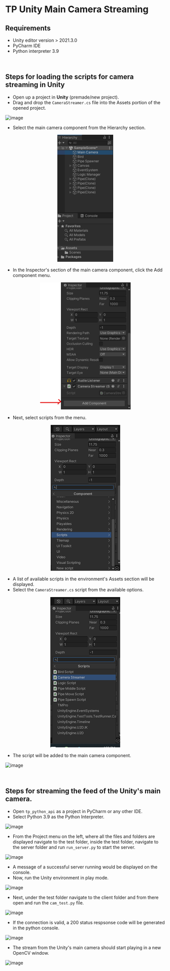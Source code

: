 
# TP Unity Main Camera Streaming

## Requirements
- Unity editor version > 2021.3.0
- PyCharm IDE
- Python interpreter 3.9

<br>

## Steps for loading the scripts for camera streaming in Unity

- Open up a project in **Unity** (premade/new project).
- Drag and drop the `CameraStreamer.cs` file into the Assets portion of the opened project.

![image](https://user-images.githubusercontent.com/101527504/234135225-74f93c83-f974-4c3d-919c-ea377dad05c6.png)

- Select the main camera component from the Hierarchy section.

<p align="center">
  <img width="176" height="400" src="https://github.com/kgdash116/Unity-Main-Camera-Streaming/blob/main/images/hieracrchy.png?raw=true">
</p>


- In the Inspector's section of the main camera component, click the Add component menu.

<p align="center">
  <img width="286" height="400" src="https://github.com/kgdash116/Unity-Main-Camera-Streaming/blob/main/images/add%20component.png?raw=true">
</p>




- Next, select scripts from the menu.

<p align="center">
  <img  src="https://github.com/kgdash116/Unity-Main-Camera-Streaming/blob/main/images/scripts.png?raw=true">
</p>



- A list of available scripts in the environment's Assets section will be displayed.
- Select the `CameraStreamer.cs` script from the available options.


<p align="center">
  <img  src="https://github.com/kgdash116/Unity-Main-Camera-Streaming/blob/main/images/camera%20streamer.png?raw=true">
</p>



- The script will be added to the main camera component.

![image](https://user-images.githubusercontent.com/101527504/234135615-e874523e-578a-4e68-b73b-b986a92e8abf.png)


<br> 

## Steps for streaming the feed of the Unity's main camera.

- Open `tp_python_api` as a project in PyCharm or any other IDE.
- Select Python 3.9 as the Python Interpreter.

![image](https://user-images.githubusercontent.com/101527504/234138232-aba0c1fb-6d83-4754-b284-f95ea807b25c.png)

- From the Project menu on the left, where all the files and folders are displayed navigate to the test folder, inside the test    folder, navigate to the server folder and run `run_server.py` to start the server.

![image](https://user-images.githubusercontent.com/101527504/234135821-28854470-04b5-44ed-8bbb-e8c41a7335d8.png)

- A message of a successful server running would be displayed on the console.
- Now, run the  Unity environment in play mode.

![image](https://user-images.githubusercontent.com/101527504/234135911-d18c4118-289a-4451-98b7-1b50cdc7d6a5.png)

- Next, under the test folder navigate to the client folder and from there open and run the `cam_test.py` file.

![image](https://user-images.githubusercontent.com/101527504/234135968-7d25296d-9fa2-4c07-851c-39a41c31fa43.png)

- If the connection is valid, a 200 status respsonse code will be generated in the python console.

![image](https://user-images.githubusercontent.com/101527504/234136060-a8d2469d-fc53-469a-ab44-bc2de3f21223.png)

- The stream from the Unity's main camera should start playing in a new OpenCV window.

![image](https://user-images.githubusercontent.com/101527504/234136088-d7c5ce30-a034-4f14-bad9-9bc087786045.png)
